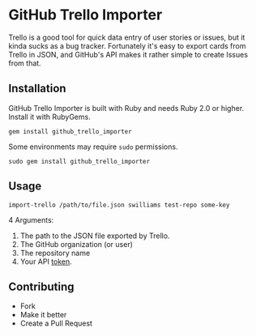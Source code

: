 # GitHub Trello Importer

<!-- [![Circle CI](https://circleci.com/gh/Tallwave/github_issue_exporter.svg?style=shield&circle-token=:circle-token)](https://circleci.com/gh/Tallwave/github_issue_exporter) [![Code Climate](https://codeclimate.com/github/Tallwave/github_issue_exporter/badges/gpa.svg)](https://codeclimate.com/github/Tallwave/github_issue_exporter) -->

Trello is a good tool for quick data entry of user stories or issues, but it kinda sucks as a bug tracker. Fortunately it's easy to export cards from Trello in JSON, and GitHub's API makes it rather simple to create Issues from that.

## Installation

GitHub Trello Importer is built with Ruby and needs Ruby 2.0 or higher. Install it with RubyGems.

```
gem install github_trello_importer
```

Some environments may require `sudo` permissions.

```
sudo gem install github_trello_importer
```

## Usage
```
import-trello /path/to/file.json swilliams test-repo some-key
```
4 Arguments:
1. The path to the JSON file exported by Trello.
2. The GitHub organization (or user)
3. The repository name
4. Your API [token](https://github.com/blog/1509-personal-api-tokens).


## Contributing

 * Fork
 * Make it better
 * Create a Pull Request
